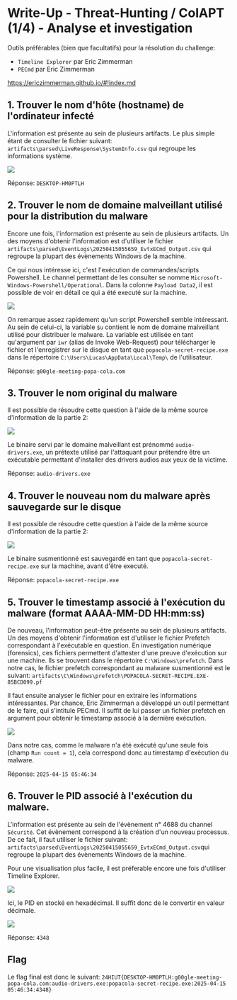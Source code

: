 # Write-Up - Threat-Hunting / ColAPT (1/4) - Analyse et investigation

Outils préférables (bien que facultatifs) pour la résolution du challenge:
- `Timeline Explorer` par Eric Zimmerman
- `PECmd` par Eric Zimmerman

https://ericzimmerman.github.io/#!index.md

## 1. Trouver le nom d'hôte (hostname) de l'ordinateur infecté
L'information est présente au sein de plusieurs artifacts. Le plus simple étant de consulter le fichier suivant: `artifacts\parsed\LiveResponse\SystemInfo.csv` qui regroupe les informations système.

![](./wu/hostname.png)

Réponse: `DESKTOP-HM0PTLH`

## 2. Trouver le nom de domaine malveillant utilisé pour la distribution du malware

Encore une fois, l'information est présente au sein de plusieurs artifacts. Un des moyens d'obtenir l'information est d'utiliser le fichier `artifacts\parsed\EventLogs\20250415055659_EvtxECmd_Output.csv` qui regroupe la plupart des évènements Windows de la machine.

Ce qui nous intéresse ici, c'est l'exécution de commandes/scripts Powershell. Le channel permettant de les consulter se nomme `Microsoft-Windows-Powershell/Operational`. Dans la colonne `Payload Data2`, il est possible de voir en détail ce qui a été executé sur la machine.  

![](./wu/malicious-domain.png)

On remarque assez rapidement qu'un script Powershell semble intéressant. Au sein de celui-ci, la variable `$u` contient le nom de domaine malveillant utilisé pour distribuer le malware. La variable est utilisée en tant qu'argument par `iwr` (alias de Invoke Web-Request) pour télécharger le fichier et l'enregistrer sur le disque en tant que `popacola-secret-recipe.exe` dans le répertoire `C:\Users\Lucas\AppData\Local\Temp\` de l'utilisateur.

Réponse: `g00gle-meeting-popa-cola.com`

## 3. Trouver le nom original du malware

Il est possible de résoudre cette question à l'aide de la même source d'information de la partie 2:

![](./wu/malware-original-name.png)

Le binaire servi par le domaine malveillant est prénommé `audio-drivers.exe`, un prétexte utilisé par l'attaquant pour prétendre être un exécutable permettant d'installer des drivers audios aux yeux de la victime.

Réponse: `audio-drivers.exe`

## 4. Trouver le nouveau nom du malware après sauvegarde sur le disque

Il est possible de résoudre cette question à l'aide de la même source d'information de la partie 2:

![](./wu/malware-new-name.png)

Le binaire susmentionné est sauvegardé en tant que `popacola-secret-recipe.exe` sur la machine, avant d'être executé. 

Réponse: `popacola-secret-recipe.exe`

## 5. Trouver le timestamp associé à l'exécution du malware (format AAAA-MM-DD HH:mm:ss)

De nouveau, l'information peut-être présente au sein de plusieurs artifacts. Un des moyens d'obtenir l'information est d'utiliser le fichier Prefetch correspondant à l'exécutable en question. En investigation numérique (forensics), ces fichiers permettent d'attester d'une preuve d'exécution sur une machine. Ils se trouvent dans le répertoire `C:\Windows\prefetch`. Dans notre cas, le fichier prefetch correspondant au malware susmentionné est le suivant: `artifacts\C\Windows\prefetch\POPACOLA-SECRET-RECIPE.EXE-85BCD099.pf`

Il faut ensuite analyser le fichier pour en extraire les informations intéressantes. Par chance, Eric Zimmerman a développé un outil permettant de le faire, qui s'intitule PECmd. Il suffit de lui passer un fichier prefetch en argument pour obtenir le timestamp associé à la dernière exécution. 

![](./wu/timestamp.png)

Dans notre cas, comme le malware n'a été exécuté qu'une seule fois (champ `Run count = 1`), cela correspond donc au timestamp d'exécution du malware.

Réponse: `2025-04-15 05:46:34`

## 6. Trouver le PID associé à l'exécution du malware. 

L'information est présente au sein de l'évènement n° 4688 du channel `Sécurité`. Cet évènement correspond à la création d'un nouveau processus. De ce fait, il faut utiliser le fichier suivant: `artifacts\parsed\EventLogs\20250415055659_EvtxECmd_Output.csv`qui regroupe la plupart des évènements Windows de la machine. 

Pour une visualisation plus facile, il est préferable encore une fois d'utiliser Timeline Explorer.

![](./wu/pid.png)

Ici, le PID en stocké en hexadécimal. Il suffit donc de le convertir en valeur décimale. 

![](./wu/pid2.png)

Réponse: `4348`

## Flag

Le flag final est donc le suivant: `24HIUT{DESKTOP-HM0PTLH:g00gle-meeting-popa-cola.com:audio-drivers.exe:popacola-secret-recipe.exe:2025-04-15 05:46:34:4348}`
